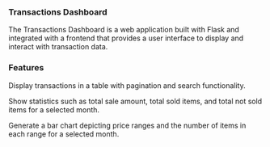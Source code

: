 


### Transactions Dashboard
The Transactions Dashboard is a web application built with Flask and integrated with a frontend that provides a user interface to display and interact with transaction data.

### Features
Display transactions in a table with pagination and search functionality.

Show statistics such as total sale amount, total sold items, and total not sold items for a selected month.

Generate a bar chart depicting price ranges and the number of items in each range for a selected month.
